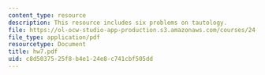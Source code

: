 ```yaml
---
content_type: resource
description: This resource includes six problems on tautology.
file: https://ol-ocw-studio-app-production.s3.amazonaws.com/courses/24-241-logic-i-fall-2005/c8d5037525f8b4e124e8c741cbf505dd_hw7.pdf
file_type: application/pdf
resourcetype: Document
title: hw7.pdf
uid: c8d50375-25f8-b4e1-24e8-c741cbf505dd
---
```

